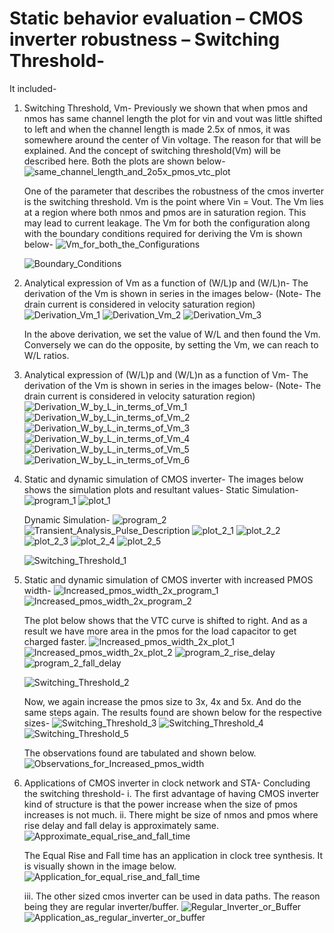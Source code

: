 # Static behavior evaluation – CMOS inverter robustness – Switching Threshold-
It included-
1. Switching Threshold, Vm- 
    Previously we shown that when pmos and nmos has same channel length the plot for vin and vout was little shifted to left and when the channel length is made 2.5x of nmos, it was somewhere around the center of Vin voltage. The reason for that will be explained. And the concept of switching threshold(Vm) will be described here. 
    Both the plots are shown below-
    ![same_channel_length_and_2o5x_pmos_vtc_plot](/week_4/day_3/Static_Behavior_Evaluation_CMOS_Inverter_Robustness_Switching_Threshold/img/same_channel_length_and_2o5x_pmos_vtc_plot.png)
    
    One of the parameter that describes the robustness of the cmos inverter is the switching threshold. Vm is the point where Vin = Vout. The Vm lies at a region where both nmos and pmos are in saturation region. This may lead to current leakage. The Vm for both the configuration along with the boundary conditions required for deriving the Vm is shown below-
    ![Vm_for_both_the_Configurations](/week_4/day_3/Static_Behavior_Evaluation_CMOS_Inverter_Robustness_Switching_Threshold/img/Vm_for_both_the_Configurations.png)
    
    ![Boundary_Conditions](/week_4/day_3/Static_Behavior_Evaluation_CMOS_Inverter_Robustness_Switching_Threshold/img/Boundary_Conditions.png)

2. Analytical expression of Vm as a function of (W/L)p and (W/L)n-
    The derivation of the Vm is shown in series in the images below- (Note- The drain current is considered in velocity saturation region)
    ![Derivation_Vm_1](/week_4/day_3/Static_Behavior_Evaluation_CMOS_Inverter_Robustness_Switching_Threshold/img/Derivation_Vm_1.png)
    ![Derivation_Vm_2](/week_4/day_3/Static_Behavior_Evaluation_CMOS_Inverter_Robustness_Switching_Threshold/img/Derivation_Vm_2.png)
    ![Derivation_Vm_3](/week_4/day_3/Static_Behavior_Evaluation_CMOS_Inverter_Robustness_Switching_Threshold/img/Derivation_Vm_3.png)
    
    In the above derivation, we set the value of W/L and then found the Vm. Conversely we can do the opposite, by setting the Vm, we can reach to W/L ratios.
    
3. Analytical expression of (W/L)p and (W/L)n as a function of Vm-
    The derivation of the Vm is shown in series in the images below- (Note- The drain current is considered in velocity saturation region)
    ![Derivation_W_by_L_in_terms_of_Vm_1](/week_4/day_3/Static_Behavior_Evaluation_CMOS_Inverter_Robustness_Switching_Threshold/img/Derivation_W_by_L_in_terms_of_Vm_1.png)
    ![Derivation_W_by_L_in_terms_of_Vm_2](/week_4/day_3/Static_Behavior_Evaluation_CMOS_Inverter_Robustness_Switching_Threshold/img/Derivation_W_by_L_in_terms_of_Vm_2.png)
    ![Derivation_W_by_L_in_terms_of_Vm_3](/week_4/day_3/Static_Behavior_Evaluation_CMOS_Inverter_Robustness_Switching_Threshold/img/Derivation_W_by_L_in_terms_of_Vm_3.png)
    ![Derivation_W_by_L_in_terms_of_Vm_4](/week_4/day_3/Static_Behavior_Evaluation_CMOS_Inverter_Robustness_Switching_Threshold/img/Derivation_W_by_L_in_terms_of_Vm_4.png)
    ![Derivation_W_by_L_in_terms_of_Vm_5](/week_4/day_3/Static_Behavior_Evaluation_CMOS_Inverter_Robustness_Switching_Threshold/img/Derivation_W_by_L_in_terms_of_Vm_5.png)
    ![Derivation_W_by_L_in_terms_of_Vm_6](/week_4/day_3/Static_Behavior_Evaluation_CMOS_Inverter_Robustness_Switching_Threshold/img/Derivation_W_by_L_in_terms_of_Vm_6.png)

4. Static and dynamic simulation of CMOS inverter-
    The images below shows the simulation plots and resultant values-
    Static Simulation-
    ![program_1](/week_4/day_3/Static_Behavior_Evaluation_CMOS_Inverter_Robustness_Switching_Threshold/img/program_1.png)
    ![plot_1](/week_4/day_3/Static_Behavior_Evaluation_CMOS_Inverter_Robustness_Switching_Threshold/img/plot_1.png)
    
    Dynamic Simulation-
    ![program_2](/week_4/day_3/Static_Behavior_Evaluation_CMOS_Inverter_Robustness_Switching_Threshold/img/program_2.png)
    ![Transient_Analysis_Pulse_Description](/week_4/day_3/Static_Behavior_Evaluation_CMOS_Inverter_Robustness_Switching_Threshold/img/Transient_Analysis_Pulse_Description.png)
    ![plot_2_1](/week_4/day_3/Static_Behavior_Evaluation_CMOS_Inverter_Robustness_Switching_Threshold/img/plot_2_1.png)
    ![plot_2_2](/week_4/day_3/Static_Behavior_Evaluation_CMOS_Inverter_Robustness_Switching_Threshold/img/plot_2_2.png)
    ![plot_2_3](/week_4/day_3/Static_Behavior_Evaluation_CMOS_Inverter_Robustness_Switching_Threshold/img/plot_2_3.png)
    ![plot_2_4](/week_4/day_3/Static_Behavior_Evaluation_CMOS_Inverter_Robustness_Switching_Threshold/img/plot_2_4.png)
    ![plot_2_5](/week_4/day_3/Static_Behavior_Evaluation_CMOS_Inverter_Robustness_Switching_Threshold/img/plot_2_5.png)
    
    ![Switching_Threshold_1](/week_4/day_3/Static_Behavior_Evaluation_CMOS_Inverter_Robustness_Switching_Threshold/img/Switching_Threshold_1.png)
    
5. Static and dynamic simulation of CMOS inverter with increased PMOS width-
    ![Increased_pmos_width_2x_program_1](/week_4/day_3/Static_Behavior_Evaluation_CMOS_Inverter_Robustness_Switching_Threshold/img/Increased_pmos_width_2x_program_1.png)
    ![Increased_pmos_width_2x_program_2](/week_4/day_3/Static_Behavior_Evaluation_CMOS_Inverter_Robustness_Switching_Threshold/img/Increased_pmos_width_2x_program_2.png)
    
    The plot below shows that the VTC curve is shifted to right. And as a result we have more area in the pmos for the load capacitor to get charged faster.
    ![Increased_pmos_width_2x_plot_1](/week_4/day_3/Static_Behavior_Evaluation_CMOS_Inverter_Robustness_Switching_Threshold/img/Increased_pmos_width_2x_plot_1.png)
    ![Increased_pmos_width_2x_plot_2](/week_4/day_3/Static_Behavior_Evaluation_CMOS_Inverter_Robustness_Switching_Threshold/img/Increased_pmos_width_2x_plot_2.png)
    ![program_2_rise_delay](/week_4/day_3/Static_Behavior_Evaluation_CMOS_Inverter_Robustness_Switching_Threshold/img/program_2_rise_delay.png)
    ![program_2_fall_delay](/week_4/day_3/Static_Behavior_Evaluation_CMOS_Inverter_Robustness_Switching_Threshold/img/program_2_fall_delay.png)
 
    ![Switching_Threshold_2](/week_4/day_3/Static_Behavior_Evaluation_CMOS_Inverter_Robustness_Switching_Threshold/img/Switching_Threshold_2.png)
    
    Now, we again increase the pmos size to 3x, 4x and 5x. And do the same steps again. The results found are shown below for the respective sizes-
    ![Switching_Threshold_3](/week_4/day_3/Static_Behavior_Evaluation_CMOS_Inverter_Robustness_Switching_Threshold/img/Switching_Threshold_3.png)
    ![Switching_Threshold_4](/week_4/day_3/Static_Behavior_Evaluation_CMOS_Inverter_Robustness_Switching_Threshold/img/Switching_Threshold_4.png)
    ![Switching_Threshold_5](/week_4/day_3/Static_Behavior_Evaluation_CMOS_Inverter_Robustness_Switching_Threshold/img/Switching_Threshold_5.png)
    
    The observations found are tabulated and shown below. 
    ![Observations_for_Increased_pmos_width](/week_4/day_3/Static_Behavior_Evaluation_CMOS_Inverter_Robustness_Switching_Threshold/img/Observations_for_Increased_pmos_width.png)
    
6. Applications of CMOS inverter in clock network and STA-
    Concluding the switching threshold-
    i. The first advantage of having CMOS inverter kind of structure is that the power increase when the size of pmos increases is not much.
    ii. There might be size of nmos and pmos where rise delay and fall delay is approximately same.
    ![Approximate_equal_rise_and_fall_time](/week_4/day_3/Static_Behavior_Evaluation_CMOS_Inverter_Robustness_Switching_Threshold/img/Approximate_equal_rise_and_fall_time.png)
    
    The Equal Rise and Fall time has an application in clock tree synthesis. It is visually shown in the image below.
    ![Application_for_equal_rise_and_fall_time](/week_4/day_3/Static_Behavior_Evaluation_CMOS_Inverter_Robustness_Switching_Threshold/img/Application_for_equal_rise_and_fall_time.png)
    
    iii. The other sized cmos inverter can be used in data paths. The reason being they are regular inverter/buffer.
    ![Regular_Inverter_or_Buffer](/week_4/day_3/Static_Behavior_Evaluation_CMOS_Inverter_Robustness_Switching_Threshold/img/Regular_Inverter_or_Buffer.png)
    ![Application_as_regular_inverter_or_buffer](/week_4/day_3/Static_Behavior_Evaluation_CMOS_Inverter_Robustness_Switching_Threshold/img/Application_as_regular_inverter_or_buffer.png)
    
    
